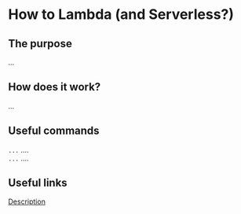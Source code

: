 
# How to Lambda (and Serverless?)

## The purpose
...

## How does it work?
...

## Useful commands
`...`  .... <br />
`...`  .... <br />

## Useful links
[Description](https://www.cisco.com)<br />
